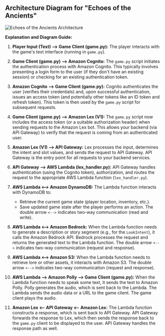 ## Architecture Diagram for "Echoes of the Ancients"

![Echoes of the Ancients Architecture](./Serverless-Game-Architectur.drawio.png)

**Explanation and Diagram Guide:**

1.  **Player Input (Text) --> Game Client (game.py):** The player interacts with the game's text interface (running in `game.py`).

2.  **Game Client (game.py) --> Amazon Cognito:** The `game.py` script initiates the authentication process with Amazon Cognito. This typically involves presenting a login form to the user (if they don't have an existing session) or checking for an existing authentication token.

3.  **Amazon Cognito --> Game Client (game.py):** Cognito authenticates the user (verifies their credentials) and, upon successful authentication, issues an access token (and potentially other tokens like an ID token and refresh token). This token is then used by the `game.py` script for subsequent requests.

4.  **Game Client (game.py) --> Amazon Lex (V1):** The `game.py` script now includes the access token (or a suitable authorization header) when sending requests to the Amazon Lex bot. This allows your backend (via API Gateway) to verify that the request is coming from an authenticated user.

5.  **Amazon Lex (V1) --> API Gateway:** Lex processes the input, determines the intent and slot values, and sends the request to API Gateway.  API Gateway is the entry point for all requests to your backend services.

6.  **API Gateway --> AWS Lambda (lex_handler.py):** API Gateway handles authentication (using the Cognito token), authorization, and routes the request to the appropriate AWS Lambda function (`lex_handler.py`).

7.  **AWS Lambda <--> Amazon DynamoDB:** The Lambda function interacts with DynamoDB to:
    *   Retrieve the current game state (player location, inventory, etc.).
    *   Save updated game state after the player performs an action. The double arrow `<-->` indicates two-way communication (read and write).

8.  **AWS Lambda <--> Amazon Bedrock:** When the Lambda function needs to generate a description or story segment (e.g., for the `LookIntent`), it calls the Amazon Bedrock API. Bedrock processes the request and returns the generated text to the Lambda function. The double arrow `<-->` indicates two-way communication (request and response).

9.  **AWS Lambda <--> Amazon S3:** When the Lambda function needs to retrieve lore or other assets, it interacts with Amazon S3. The double arrow `<-->` indicates two-way communication (request and response).

10. **AWS Lambda --> Amazon Polly --> Game Client (game.py):** When the Lambda function needs to speak some text, it sends the text to Amazon Polly. Polly generates the audio, which is sent back to the Lambda. The Lambda sends the audio data or a URL to the game client. The game client plays the audio.

11. **Amazon Lex <-- API Gateway <-- Amazon Lex:** The Lambda function constructs a response, which is sent back to API Gateway. API Gateway forwards the response to Lex, which then sends the response back to the `game.py` client to be displayed to the user.  API Gateway handles the response path as well.
